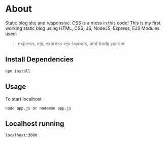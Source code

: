 # About
Static blog site and responsive. CSS is a mess in this code!
This is my first working static blog using HTML, CSS, JS, NodeJS, Express, EJS
Modules used:
> express, ejs, express-ejs-layouts, and body-parser
## Install Dependencies
```
npm install
```
## Usage
To start localhost
```
node app.js or nodemon app.js
```
## Localhost running
```
localhost:3000
```
